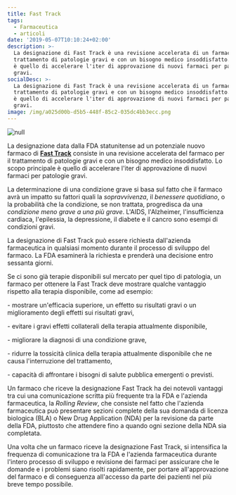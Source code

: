 ```yaml
---
title: Fast Track
tags:
  - Farmaceutica
  - articoli
date: '2019-05-07T10:10:24+02:00'
description: >-
  La designazione di Fast Track è una revisione accelerata di un farmaco per il
  trattamento di patologie gravi e con un bisogno medico insoddisfatto. Lo scopo
  è quello di accelerare l'iter di approvazione di nuovi farmaci per patologie
  gravi.
socialDesc: >-
  La designazione di Fast Track è una revisione accelerata di un farmaco per il
  trattamento di patologie gravi e con un bisogno medico insoddisfatto. Lo scopo
  è quello di accelerare l'iter di approvazione di nuovi farmaci per patologie
  gravi.
image: /img/a025d00b-d5b5-448f-85c2-035dc4bb3ecc.png
---
```

![null](/img/a025d00b-d5b5-448f-85c2-035dc4bb3ecc.png)

La designazione data dalla FDA statunitense ad un potenziale nuovo farmaco di [**Fast Track**](https://www.fda.gov/patients/fast-track-breakthrough-therapy-accelerated-approval-priority-review/fast-track) consiste in una revisione accelerata del farmaco per il trattamento di patologie gravi e con un bisogno medico insoddisfatto. Lo scopo principale è quello di accelerare l'iter di approvazione di nuovi farmaci per patologie gravi.

La determinazione di una condizione grave si basa sul fatto che il farmaco avrà un impatto su fattori quali la _sopravvivenza_, il _benessere quotidiano_, o la probabilità che la condizione, se non trattata, progredisca da una _condizione meno grave a una più grave_. L'AIDS, l'Alzheimer, l'insufficienza cardiaca, l'epilessia, la depressione, il diabete e il cancro sono esempi di condizioni gravi. 

La designazione di Fast Track può essere richiesta dall'azienda farmaceutica in qualsiasi momento durante il processo di sviluppo del farmaco. La FDA esaminerà la richiesta e prenderà una decisione entro sessanta giorni.

Se ci sono già terapie disponibili sul mercato per quel tipo di patologia, un farmaco per ottenere la Fast Track deve mostrare qualche vantaggio rispetto alla terapia disponibile, come ad esempio:

\- mostrare un'efficacia superiore, un effetto su risultati gravi o un miglioramento degli effetti sui risultati gravi,

\- evitare i gravi effetti collaterali della terapia attualmente disponibile,

\- migliorare la diagnosi di una condizione grave,

\- ridurre la tossicità clinica della terapia attualmente disponibile che ne causa l'interruzione del trattamento,

\- capacità di affrontare i bisogni di salute pubblica emergenti o previsti.

Un farmaco che riceve la designazione Fast Track ha dei notevoli vantaggi tra cui una comunicazione scritta più frequente tra la FDA e l'azienda farmaceutica, la _Rolling Review_, che consiste nel fatto che l'azienda farmaceutica può presentare sezioni complete della sua domanda di licenza biologica (BLA) o New Drug Application (NDA) per la revisione da parte della FDA, piuttosto che attendere fino a quando ogni sezione della NDA sia completata.

Una volta che un farmaco riceve la designazione Fast Track, si intensifica la frequenza di comunicazione tra la FDA e l'azienda farmaceutica durante l'intero processo di sviluppo e revisione dei farmaci per assicurare che le domande e i problemi siano risolti rapidamente, per portare all'approvazione del farmaco e di conseguenza all'accesso da parte dei pazienti nel più breve tempo possibile.
